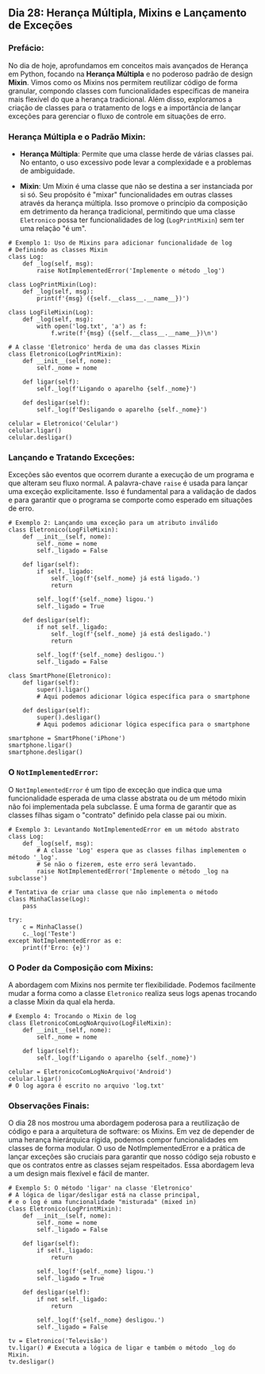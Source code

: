 ## Dia 28: Herança Múltipla, Mixins e Lançamento de Exceções

### Prefácio:

No dia de hoje, aprofundamos em conceitos mais avançados de Herança em Python, focando na **Herança Múltipla** e no poderoso padrão de design **Mixin**. Vimos como os Mixins nos permitem reutilizar código de forma granular, compondo classes com funcionalidades específicas de maneira mais flexível do que a herança tradicional. Além disso, exploramos a criação de classes para o tratamento de logs e a importância de lançar exceções para gerenciar o fluxo de controle em situações de erro.

### Herança Múltipla e o Padrão Mixin:

- **Herança Múltipla**: Permite que uma classe herde de várias classes pai. No entanto, o uso excessivo pode levar a complexidade e a problemas de ambiguidade.

- **Mixin**: Um Mixin é uma classe que não se destina a ser instanciada por si só. Seu propósito é "mixar" funcionalidades em outras classes através da herança múltipla. Isso promove o princípio da composição em detrimento da herança tradicional, permitindo que uma classe ``Eletronico`` possa ter funcionalidades de log (``LogPrintMixin``) sem ter uma relação "é um".

````
# Exemplo 1: Uso de Mixins para adicionar funcionalidade de log
# Definindo as classes Mixin
class Log:
    def _log(self, msg):
        raise NotImplementedError('Implemente o método _log')

class LogPrintMixin(Log):
    def _log(self, msg):
        print(f'{msg} ({self.__class__.__name__})')

class LogFileMixin(Log):
    def _log(self, msg):
        with open('log.txt', 'a') as f:
            f.write(f'{msg} ({self.__class__.__name__})\n')

# A classe 'Eletronico' herda de uma das classes Mixin
class Eletronico(LogPrintMixin):
    def __init__(self, nome):
        self._nome = nome
    
    def ligar(self):
        self._log(f'Ligando o aparelho {self._nome}')

    def desligar(self):
        self._log(f'Desligando o aparelho {self._nome}')

celular = Eletronico('Celular')
celular.ligar()
celular.desligar()
````

### Lançando e Tratando Exceções:

Exceções são eventos que ocorrem durante a execução de um programa e que alteram seu fluxo normal. A palavra-chave ``raise`` é usada para lançar uma exceção explicitamente. Isso é fundamental para a validação de dados e para garantir que o programa se comporte como esperado em situações de erro.

````
# Exemplo 2: Lançando uma exceção para um atributo inválido
class Eletronico(LogFileMixin):
    def __init__(self, nome):
        self._nome = nome
        self._ligado = False

    def ligar(self):
        if self._ligado:
            self._log(f'{self._nome} já está ligado.')
            return
        
        self._log(f'{self._nome} ligou.')
        self._ligado = True

    def desligar(self):
        if not self._ligado:
            self._log(f'{self._nome} já está desligado.')
            return

        self._log(f'{self._nome} desligou.')
        self._ligado = False

class SmartPhone(Eletronico):
    def ligar(self):
        super().ligar()
        # Aqui podemos adicionar lógica específica para o smartphone
        
    def desligar(self):
        super().desligar()
        # Aqui podemos adicionar lógica específica para o smartphone

smartphone = SmartPhone('iPhone')
smartphone.ligar()
smartphone.desligar()
````

### O ``NotImplementedError``:

O ``NotImplementedError`` é um tipo de exceção que indica que uma funcionalidade esperada de uma classe abstrata ou de um método mixin não foi implementada pela subclasse. É uma forma de garantir que as classes filhas sigam o "contrato" definido pela classe pai ou mixin.

````
# Exemplo 3: Levantando NotImplementedError em um método abstrato
class Log:
    def _log(self, msg):
        # A classe 'Log' espera que as classes filhas implementem o método '_log'.
        # Se não o fizerem, este erro será levantado.
        raise NotImplementedError('Implemente o método _log na subclasse')

# Tentativa de criar uma classe que não implementa o método
class MinhaClasse(Log):
    pass

try:
    c = MinhaClasse()
    c._log('Teste')
except NotImplementedError as e:
    print(f'Erro: {e}')
````

### O Poder da Composição com Mixins:

A abordagem com Mixins nos permite ter flexibilidade. Podemos facilmente mudar a forma como a classe ``Eletronico`` realiza seus logs apenas trocando a classe Mixin da qual ela herda.

````
# Exemplo 4: Trocando o Mixin de log
class EletronicoComLogNoArquivo(LogFileMixin):
    def __init__(self, nome):
        self._nome = nome
    
    def ligar(self):
        self._log(f'Ligando o aparelho {self._nome}')

celular = EletronicoComLogNoArquivo('Android')
celular.ligar()
# O log agora é escrito no arquivo 'log.txt'
````

### Observações Finais:

O dia 28 nos mostrou uma abordagem poderosa para a reutilização de código e para a arquitetura de software: os Mixins. Em vez de depender de uma herança hierárquica rígida, podemos compor funcionalidades em classes de forma modular. O uso de NotImplementedError e a prática de lançar exceções são cruciais para garantir que nosso código seja robusto e que os contratos entre as classes sejam respeitados. Essa abordagem leva a um design mais flexível e fácil de manter.

````
# Exemplo 5: O método 'ligar' na classe 'Eletronico'
# A lógica de ligar/desligar está na classe principal,
# e o log é uma funcionalidade "misturada" (mixed in)
class Eletronico(LogPrintMixin):
    def __init__(self, nome):
        self._nome = nome
        self._ligado = False

    def ligar(self):
        if self._ligado:
            return
        
        self._log(f'{self._nome} ligou.')
        self._ligado = True

    def desligar(self):
        if not self._ligado:
            return

        self._log(f'{self._nome} desligou.')
        self._ligado = False

tv = Eletronico('Televisão')
tv.ligar() # Executa a lógica de ligar e também o método _log do Mixin.
tv.desligar()
````